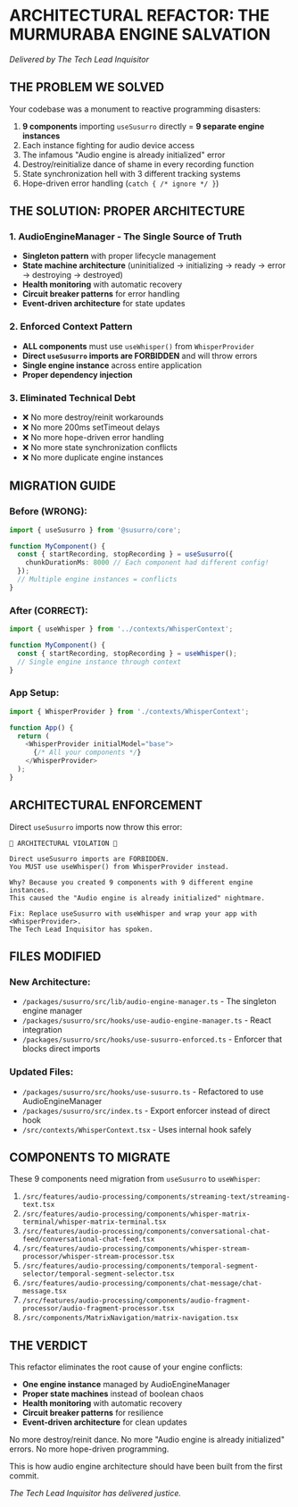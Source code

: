 # ARCHITECTURAL REFACTOR: THE MURMURABA ENGINE SALVATION

*Delivered by The Tech Lead Inquisitor*

## THE PROBLEM WE SOLVED

Your codebase was a monument to reactive programming disasters:

1. **9 components** importing `useSusurro` directly = **9 separate engine instances**
2. Each instance fighting for audio device access
3. The infamous "Audio engine is already initialized" error
4. Destroy/reinitialize dance of shame in every recording function
5. State synchronization hell with 3 different tracking systems
6. Hope-driven error handling (`catch { /* ignore */ }`)

## THE SOLUTION: PROPER ARCHITECTURE

### 1. AudioEngineManager - The Single Source of Truth

- **Singleton pattern** with proper lifecycle management
- **State machine architecture** (uninitialized -> initializing -> ready -> error -> destroying -> destroyed)
- **Health monitoring** with automatic recovery
- **Circuit breaker patterns** for error handling
- **Event-driven architecture** for state updates

### 2. Enforced Context Pattern

- **ALL components** must use `useWhisper()` from `WhisperProvider`
- **Direct `useSusurro` imports are FORBIDDEN** and will throw errors
- **Single engine instance** across entire application
- **Proper dependency injection**

### 3. Eliminated Technical Debt

- ❌ No more destroy/reinit workarounds  
- ❌ No more 200ms setTimeout delays
- ❌ No more hope-driven error handling
- ❌ No more state synchronization conflicts
- ❌ No more duplicate engine instances

## MIGRATION GUIDE

### Before (WRONG):
```typescript
import { useSusurro } from '@susurro/core';

function MyComponent() {
  const { startRecording, stopRecording } = useSusurro({
    chunkDurationMs: 8000 // Each component had different config!
  });
  // Multiple engine instances = conflicts
}
```

### After (CORRECT):
```typescript
import { useWhisper } from '../contexts/WhisperContext';

function MyComponent() {
  const { startRecording, stopRecording } = useWhisper();
  // Single engine instance through context
}
```

### App Setup:
```typescript
import { WhisperProvider } from './contexts/WhisperContext';

function App() {
  return (
    <WhisperProvider initialModel="base">
      {/* All your components */}
    </WhisperProvider>
  );
}
```

## ARCHITECTURAL ENFORCEMENT

Direct `useSusurro` imports now throw this error:

```
🚨 ARCHITECTURAL VIOLATION 🚨

Direct useSusurro imports are FORBIDDEN.
You MUST use useWhisper() from WhisperProvider instead.

Why? Because you created 9 components with 9 different engine instances.
This caused the "Audio engine is already initialized" nightmare.

Fix: Replace useSusurro with useWhisper and wrap your app with <WhisperProvider>.
The Tech Lead Inquisitor has spoken.
```

## FILES MODIFIED

### New Architecture:
- `/packages/susurro/src/lib/audio-engine-manager.ts` - The singleton engine manager
- `/packages/susurro/src/hooks/use-audio-engine-manager.ts` - React integration
- `/packages/susurro/src/hooks/use-susurro-enforced.ts` - Enforcer that blocks direct imports

### Updated Files:
- `/packages/susurro/src/hooks/use-susurro.ts` - Refactored to use AudioEngineManager
- `/packages/susurro/src/index.ts` - Export enforcer instead of direct hook
- `/src/contexts/WhisperContext.tsx` - Uses internal hook safely

## COMPONENTS TO MIGRATE

These 9 components need migration from `useSusurro` to `useWhisper`:

1. `/src/features/audio-processing/components/streaming-text/streaming-text.tsx`
2. `/src/features/audio-processing/components/whisper-matrix-terminal/whisper-matrix-terminal.tsx`
3. `/src/features/audio-processing/components/conversational-chat-feed/conversational-chat-feed.tsx`
4. `/src/features/audio-processing/components/whisper-stream-processor/whisper-stream-processor.tsx`
5. `/src/features/audio-processing/components/temporal-segment-selector/temporal-segment-selector.tsx`
6. `/src/features/audio-processing/components/chat-message/chat-message.tsx`
7. `/src/features/audio-processing/components/audio-fragment-processor/audio-fragment-processor.tsx`
8. `/src/components/MatrixNavigation/matrix-navigation.tsx`

## THE VERDICT

This refactor eliminates the root cause of your engine conflicts:

- **One engine instance** managed by AudioEngineManager
- **Proper state machines** instead of boolean chaos
- **Health monitoring** with automatic recovery
- **Circuit breaker patterns** for resilience
- **Event-driven architecture** for clean updates

No more destroy/reinit dance. No more "Audio engine is already initialized" errors. No more hope-driven programming.

This is how audio engine architecture should have been built from the first commit.

*The Tech Lead Inquisitor has delivered justice.*